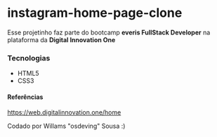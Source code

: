 # instagram-home-page-clone

Esse projetinho faz parte do bootcamp **everis FullStack Developer** na plataforma da **Digital Innovation One**

### Tecnologias

- HTML5
- CSS3

#### Referências

https://web.digitalinnovation.one/home

Codado por Willams "osdeving" Sousa :)
